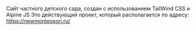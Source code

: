 Сайт частного детского сада, создан с использованием TailWind CSS и Alpine JS
Это действующий проект, который располагается по адресу: https://newmontessori.ru/
